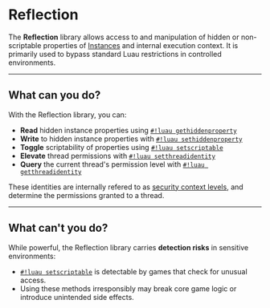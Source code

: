 # Reflection

The **Reflection** library allows access to and manipulation of hidden or non-scriptable properties of [Instances](https://create.roblox.com/docs/reference/engine/classes/Instance) and internal execution context. It is primarily used to bypass standard Luau restrictions in controlled environments.

---

## What can you do?

With the Reflection library, you can:

- **Read** hidden instance properties using [`#!luau gethiddenproperty`](./gethiddenproperty.md)
- **Write** to hidden instance properties with [`#!luau sethiddenproperty`](./sethiddenproperty.md)
- **Toggle** scriptability of properties using [`#!luau setscriptable`](./setscriptable.md)
- **Elevate** thread permissions with [`#!luau setthreadidentity`](./setthreadidentity.md)
- **Query** the current thread's permission level with [`#!luau getthreadidentity`](./getthreadidentity.md)

These identities are internally refered to as [security context levels](https://github.com/Pseudoreality/Roblox-Identities/), and determine the permissions granted to a thread.

---

## What can't you do?

While powerful, the Reflection library carries **detection risks** in sensitive environments:

- [`#!luau setscriptable`](./setscriptable.md) is detectable by games that check for unusual access.
- Using these methods irresponsibly may break core game logic or introduce unintended side effects.